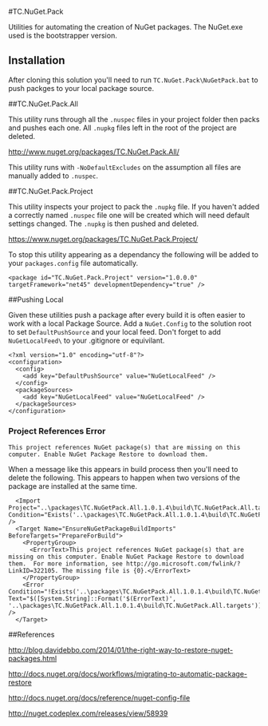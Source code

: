 #TC.NuGet.Pack

Utilities for automating the creation of NuGet packages.
The NuGet.exe used is the bootstrapper version.

## Installation
After cloning this solution you'll need to run `TC.NuGet.Pack\NuGetPack.bat` to push packges to your local package source.

##TC.NuGet.Pack.All

This utility runs through all the `.nuspec` files in your
project folder then packs and pushes each one. All `.nupkg`
files left in the root of the project are deleted.

http://www.nuget.org/packages/TC.NuGet.Pack.All/

This utility runs with `-NoDefaultExcludes` on the assumption all files are manually added to `.nuspec`.

##TC.NuGet.Pack.Project

This utility inspects your project to pack the `.nupkg` file.
If you haven't added a correctly named `.nuspec` file one will
be created which will need default settings changed. The `.nupkg`
is then pushed and deleted.

https://www.nuget.org/packages/TC.NuGet.Pack.Project/

To stop this utility appearing as a dependancy the following
will be added to your `packages.config` file automatically.

```
<package id="TC.NuGet.Pack.Project" version="1.0.0.0" targetFramework="net45" developmentDependency="true" />
```

##Pushing Local

Given these utilities push a package after every build it is often
easier to work with a local Package Source. Add a `NuGet.Config`
to the solution root to set `DefaultPushSource` and your local feed.
Don't forget to add `NuGetLocalFeed\` to your .gitignore or equivilant.

```
<?xml version="1.0" encoding="utf-8"?>
<configuration>
  <config>
    <add key="DefaultPushSource" value="NuGetLocalFeed" />
  </config>
  <packageSources>
    <add key="NuGetLocalFeed" value="NuGetLocalFeed" />
  </packageSources>
</configuration>
```

### Project References Error

`This project references NuGet package(s) that are missing on this computer. Enable NuGet Package Restore to download them.`

When a message like this appears in build process then you'll need to delete the following. This appears to happen when two versions of the package are installed at the same time.

```
  <Import Project="..\packages\TC.NuGetPack.All.1.0.1.4\build\TC.NuGetPack.All.targets" Condition="Exists('..\packages\TC.NuGetPack.All.1.0.1.4\build\TC.NuGetPack.All.targets')" />
  <Target Name="EnsureNuGetPackageBuildImports" BeforeTargets="PrepareForBuild">
    <PropertyGroup>
      <ErrorText>This project references NuGet package(s) that are missing on this computer. Enable NuGet Package Restore to download them.  For more information, see http://go.microsoft.com/fwlink/?LinkID=322105. The missing file is {0}.</ErrorText>
    </PropertyGroup>
    <Error Condition="!Exists('..\packages\TC.NuGetPack.All.1.0.1.4\build\TC.NuGetPack.All.targets')" Text="$([System.String]::Format('$(ErrorText)', '..\packages\TC.NuGetPack.All.1.0.1.4\build\TC.NuGetPack.All.targets'))" />
  </Target>
```
##References

http://blog.davidebbo.com/2014/01/the-right-way-to-restore-nuget-packages.html

http://docs.nuget.org/docs/workflows/migrating-to-automatic-package-restore

http://docs.nuget.org/docs/reference/nuget-config-file

http://nuget.codeplex.com/releases/view/58939





